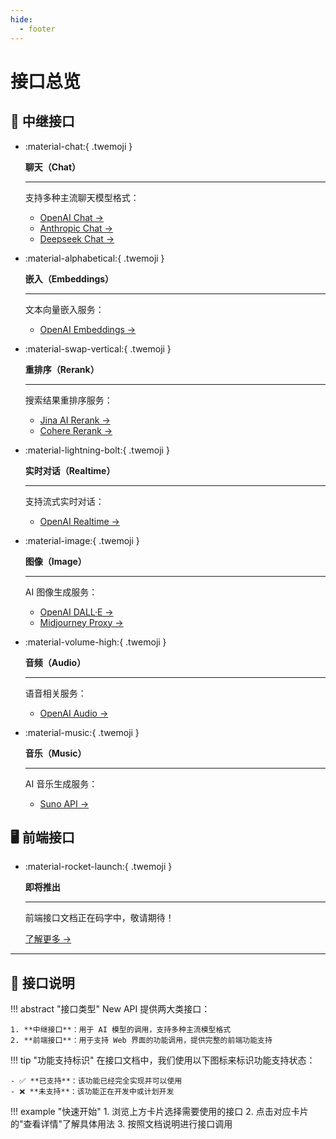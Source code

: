 ```yaml
---
hide:
  - footer
---
```


<style>
  .md-typeset .grid.cards > ul {
    display: grid;
    grid-template-columns: repeat(auto-fit, minmax(16rem, 1fr));
    gap: 1rem;
    margin: 1em 0;
  }
  
  .md-typeset .grid.cards > ul > li {
    border: none;
    border-radius: 0.8rem;
    box-shadow: var(--md-shadow-z2);
    padding: 1.5rem;
    transition: transform 0.25s, box-shadow 0.25s;
    background: linear-gradient(135deg, var(--md-primary-fg-color), var(--md-accent-fg-color));
    color: var(--md-primary-bg-color);
  }

  .md-typeset .grid.cards > ul > li:hover {
    transform: scale(1.02);
    box-shadow: var(--md-shadow-z3);
  }

  .md-typeset .grid.cards > ul > li > hr {
    margin: 0.8rem 0;
    border: none;
    border-bottom: 2px solid var(--md-primary-bg-color);
    opacity: 0.2;
  }

  .md-typeset .grid.cards > ul > li > p {
    margin: 0.5rem 0;
  }

  .md-typeset .grid.cards > ul > li > p > em {
    color: var(--md-primary-bg-color);
    opacity: 0.8;
    font-style: normal;
  }

  .md-typeset .grid.cards > ul > li > p > .twemoji {
    font-size: 2.5rem;
    display: block;
    margin: 0.5rem auto;
  }

  /* 新增：美化介绍部分 */
  .interface-intro {
    margin: 2rem 0;
    padding: 1.5rem;
    border-radius: 0.8rem;
    background-color: var(--md-primary-fg-color--light);
    color: var(--md-primary-bg-color);
  }

  /* 新增：优化卡片链接样式 */
  .md-typeset .grid.cards > ul > li a {
    display: inline-flex;
    align-items: center;
    margin-top: 1.2em;
    padding: 0.5em 1.2em;
    color: white;
    background-color: rgba(255, 255, 255, 0.15);
    border-radius: 2em;
    transition: all 0.3s ease;
    font-weight: 500;
    font-size: 0.9em;
    letter-spacing: 0.03em;
    box-shadow: 0 3px 6px rgba(0, 0, 0, 0.1);
    position: relative;
    overflow: hidden;
    text-decoration: none;
  }

  .md-typeset .grid.cards > ul > li a:hover {
    background-color: rgba(255, 255, 255, 0.25);
    text-decoration: none;
    box-shadow: 0 5px 12px rgba(0, 0, 0, 0.2);
    transform: translateX(5px);
  }

  .md-typeset .grid.cards > ul > li a:after {
    content: "→";
    opacity: 0;
    margin-left: -15px;
    transition: all 0.2s ease;
  }

  .md-typeset .grid.cards > ul > li a:hover:after {
    opacity: 1;
    margin-left: 5px;
  }
</style>

# 接口总览

## 💫 中继接口

<div class="grid cards" markdown>

-   :material-chat:{ .twemoji }

    **聊天（Chat）**

    ---

    支持多种主流聊天模型格式：
    
    - [OpenAI Chat →](openai-chat.md)
    - [Anthropic Chat →](anthropic-chat.md)
    - [Deepseek Chat →](deepseek-reasoning-chat.md)

-   :material-alphabetical:{ .twemoji }

    **嵌入（Embeddings）**

    ---

    文本向量嵌入服务：
    
    - [OpenAI Embeddings →](openai-embedding.md)

-   :material-swap-vertical:{ .twemoji }

    **重排序（Rerank）**

    ---

    搜索结果重排序服务：
    
    - [Jina AI Rerank →](jinaai-rerank.md)
    - [Cohere Rerank →](cohere-rerank.md)

-   :material-lightning-bolt:{ .twemoji }

    **实时对话（Realtime）**

    ---

    支持流式实时对话：
    
    - [OpenAI Realtime →](openai-realtime.md)

-   :material-image:{ .twemoji }

    **图像（Image）**

    ---

    AI 图像生成服务：
    
    - [OpenAI DALL·E →](openai-image.md)
    - [Midjourney Proxy →](midjourney-proxy-image.md)

-   :material-volume-high:{ .twemoji }

    **音频（Audio）**

    ---

    语音相关服务：
    
    - [OpenAI Audio →](openai-audio.md)

-   :material-music:{ .twemoji }

    **音乐（Music）**

    ---

    AI 音乐生成服务：
    
    - [Suno API →](suno-music.md)

</div>

## 🖥️ 前端接口

<div class="grid cards" markdown>

-   :material-rocket-launch:{ .twemoji }

    **即将推出**

    ---

    前端接口文档正在码字中，敬请期待！
    
    [了解更多 →](../coming-soon.md)

</div>

---

## 📖 接口说明

!!! abstract "接口类型"
    New API 提供两大类接口：
    
    1. **中继接口**：用于 AI 模型的调用，支持多种主流模型格式
    2. **前端接口**：用于支持 Web 界面的功能调用，提供完整的前端功能支持

!!! tip "功能支持标识"
    在接口文档中，我们使用以下图标来标识功能支持状态：

    - ✅ **已支持**：该功能已经完全实现并可以使用
    - ❌ **未支持**：该功能正在开发中或计划开发

!!! example "快速开始"
    1. 浏览上方卡片选择需要使用的接口
    2. 点击对应卡片的"查看详情"了解具体用法
    3. 按照文档说明进行接口调用 